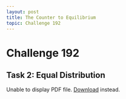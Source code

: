 ```yaml
---
layout: post
title: The Counter to Equilibrium
topic: Challenge 192
---
```


# Challenge 192
## Task 2: Equal Distribution

<object data="{{ site.url | relative_url }}/content/2022-11-24-ch-192.pdf" width="1000" height="1000" type="application/pdf">
<p>Unable to display PDF file. <a href="{{ site.url | relative_url
}}/content/2022-11-24-ch-192.pdf">Download</a> instead.</p>
</object>
